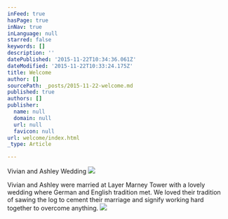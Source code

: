 ```yaml
---
inFeed: true
hasPage: true
inNav: true
inLanguage: null
starred: false
keywords: []
description: ''
datePublished: '2015-11-22T10:34:36.061Z'
dateModified: '2015-11-22T10:33:24.175Z'
title: Welcome
author: []
sourcePath: _posts/2015-11-22-welcome.md
published: true
authors: []
publisher:
  name: null
  domain: null
  url: null
  favicon: null
url: welcome/index.html
_type: Article

---
```

Vivian and Ashley Wedding
![](https://the-grid-user-content.s3-us-west-2.amazonaws.com/c6737b71-1cdf-476a-9d00-d5997e2d3c54.jpg)

Vivian and Ashley were married at Layer Marney Tower with a lovely wedding where German and English tradition met.  We loved their tradition of sawing the log to cement their marriage and signify working hard together to overcome anything.
![](https://the-grid-user-content.s3-us-west-2.amazonaws.com/a2979f7d-12b8-47ff-8988-8b74840d48ec.jpg)